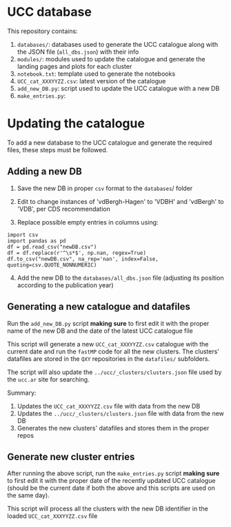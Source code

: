# UCC database

This repository contains:

1. `databases/`: databases used to generate the UCC catalogue along with
   the JSON file (`all_dbs.json`) with their info
2. `modules/`:  modules used to update the catalogue and generate the landing
   pages and plots for each  cluster
3. `notebook.txt`: template used to generate the notebooks
4. `UCC_cat_XXXYYZZ.csv`: latest version of the catalogue
5. `add_new_DB.py`: script used to update the UCC catalogue with a new DB
6. `make_entries.py`: 
 

# Updating the catalogue

To add a new database to the UCC catalogue and generate the required files,
these steps must be followed.


## Adding a new DB

1. Save the new DB in proper `csv` format to the `databases`/ folder

2. Edit to change instances of 'vdBergh-Hagen' to 'VDBH' and 'vdBergh' to
'VDB', per CDS recommendation

3. Replace possible empty entries in columns using:

```
import csv
import pandas as pd
df = pd.read_csv("newDB.csv")
df = df.replace(r'^\s*$', np.nan, regex=True)
df.to_csv("newDB.csv", na_rep='nan', index=False, quoting=csv.QUOTE_NONNUMERIC)
```

4. Add the new DB to the `databases/all_dbs.json` file (adjusting its position
according to the publication year)


## Generating a new catalogue and datafiles

Run the `add_new_DB.py` script **making sure** to first edit it with the proper
name of the new DB and the date of the latest UCC catalogue file

This script will generate a new `UCC_cat_XXXYYZZ.csv` catalogue with the
current date and run the `fastMP` code for all the new clusters. The clusters'
datafiles are stored in the  `QXY` repositories in the `datafiles/` subfolders.

The script will also update the `../ucc/_clusters/clusters.json` file used
by the `ucc.ar` site for searching.

Summary:

1. Updates the `UCC_cat_XXXYYZZ.csv` file with data from the new DB
2. Updates the `../ucc/_clusters/clusters.json` file with data from the new DB
3. Generates the new clusters' datafiles and stores them in the proper repos


## Generate new cluster entries

After running the above script, run the `make_entries.py` script **making sure**
to first edit it with the proper date of the recently updated UCC catalogue
(should be the current date if both the above and this scripts are used on the
same day).

This script will process all the clusters with the new DB identifier in the
loaded `UCC_cat_XXXYYZZ.csv` file

